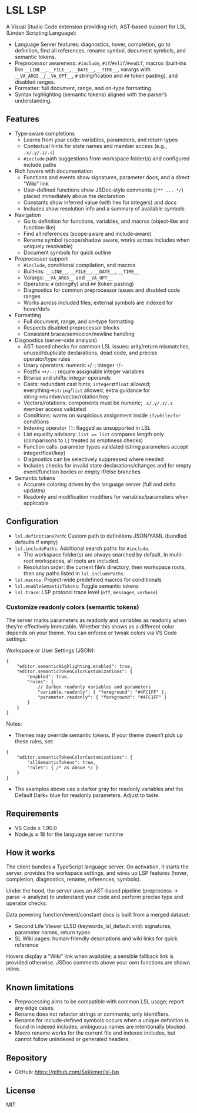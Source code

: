 # LSL LSP

 A Visual Studio Code extension providing rich, AST‑based support for LSL (Linden Scripting Language):

- Language Server features: diagnostics, hover, completion, go to definition, find all references, rename symbol, document symbols, and semantic tokens.
- Preprocessor awareness: `#include`, `#if`/`#elif`/`#endif`, macros (built‑ins like `__LINE__`, `__FILE__`, `__DATE__`, `__TIME__`, varargs with `__VA_ARGS__`/`__VA_OPT__`, `#` stringification and `##` token pasting), and disabled ranges.
- Formatter: full document, range, and on-type formatting.
- Syntax highlighting (semantic tokens) aligned with the parser’s understanding.

## Features

- Type‑aware completions
	- Learns from your code: variables, parameters, and return types
	- Contextual hints for state names and member access (e.g., `.x/.y/.z/.s`)
	- `#include` path suggestions from workspace folder(s) and configured include paths
- Rich hovers with documentation
	- Functions and events show signatures, parameter docs, and a direct "Wiki" link
	- User‑defined functions show JSDoc‑style comments (`/** ... */`) placed immediately above the declaration
	- Constants show inferred value (with hex for integers) and docs
	- Includes show resolution info and a summary of available symbols
- Navigation
	- Go to definition for functions, variables, and macros (object‑like and function‑like)
	- Find all references (scope‑aware and include‑aware)
	- Rename symbol (scope/shadow aware, works across includes when uniquely resolvable)
	- Document symbols for quick outline
- Preprocessor support
	- `#include`, conditional compilation, and macros
	- Built‑ins: `__LINE__`, `__FILE__`, `__DATE__`, `__TIME__`
	- Varargs: `__VA_ARGS__` and `__VA_OPT__`
	- Operators: `#` (stringify) and `##` (token pasting)
	- Diagnostics for common preprocessor issues and disabled code ranges
	- Works across included files; external symbols are indexed for hover/defs
- Formatting
	- Full document, range, and on‑type formatting
	- Respects disabled preprocessor blocks
	- Consistent brace/semicolon/newline handling
- Diagnostics (server‑side analysis)
	- AST‑based checks for common LSL issues: arity/return mismatches, unused/duplicate declarations, dead code, and precise operator/type rules
	- Unary operators: numeric `+`/`-`; integer `!`/`~`
	- Postfix `++/--`: require assignable integer variables
	- Bitwise and shifts: integer operands
	- Casts: redundant cast hints; `integer`⇄`float` allowed; everything→`string`/`list` allowed; extra guidance for string→number/vector/rotation/key
	- Vectors/rotations: components must be numeric; `.x/.y/.z/.s` member access validated
	- Conditions: warns on suspicious assignment inside `if/while/for` conditions
	- Indexing operator `[]`: flagged as unsupported in LSL
	- List equality advisory: `list == list` compares length only (comparisons to `[]` treated as emptiness checks)
	- Function calls: parameter types validated (string parameters accept integer/float/key)
	- Diagnostics can be selectively suppressed where needed
	- Includes checks for invalid state declarations/changes and for empty event/function bodies or empty if/else branches
- Semantic tokens
	- Accurate coloring driven by the language server (full and delta updates)
	- Readonly and modification modifiers for variables/parameters when applicable

## Configuration

- `lsl.definitionsPath`: Custom path to definitions JSON/YAML (bundled defaults if empty)
- `lsl.includePaths`: Additional search paths for `#include`.
	- The workspace folder(s) are always searched by default. In multi-root workspaces, all roots are included.
	- Resolution order: the current file’s directory, then workspace roots, then any paths listed in `lsl.includePaths`.
- `lsl.macros`: Project-wide predefined macros for conditionals
- `lsl.enableSemanticTokens`: Toggle semantic tokens
- `lsl.trace`: LSP protocol trace level (`off`, `messages`, `verbose`)

### Customize readonly colors (semantic tokens)

The server marks parameters as readonly and variables as readonly when they’re effectively immutable. Whether this shows as a different color depends on your theme. You can enforce or tweak colors via VS Code settings:

Workspace or User Settings (JSON):

```
{
	"editor.semanticHighlighting.enabled": true,
	"editor.semanticTokenColorCustomizations": {
		"enabled": true,
		"rules": {
			// Darken readonly variables and parameters
			"variable.readonly": { "foreground": "#4FC1FF" },
			"parameter.readonly": { "foreground": "#4FC1FF" }
		}
	}
}
```

Notes:
- Themes may override semantic tokens. If your theme doesn’t pick up these rules, set:

```
{
	"editor.semanticTokenColorCustomizations": {
		"allSemanticTokens": true,
		"rules": { /* as above */ }
	}
}
```
- The examples above use a darker gray for readonly variables and the Default Dark+ blue for readonly parameters. Adjust to taste.

## Requirements

- VS Code ≥ 1.90.0
- Node.js ≥ 18 for the language server runtime

## How it works

The client bundles a TypeScript language server. On activation, it starts the server, provides the workspace settings, and wires up LSP features (hover, completion, diagnostics, rename, references, symbols).

Under the hood, the server uses an AST‑based pipeline (preprocess → parse → analyze) to understand your code and perform precise type and operator checks.

Data powering function/event/constant docs is built from a merged dataset:
- Second Life Viewer LLSD (keywords_lsl_default.xml): signatures, parameter names, return types
- SL Wiki pages: human‑friendly descriptions and wiki links for quick reference

Hovers display a "Wiki" link when available; a sensible fallback link is provided otherwise. JSDoc comments above your own functions are shown inline.

## Known limitations

- Preprocessing aims to be compatible with common LSL usage; report any edge cases.
- Rename does not refactor strings or comments; only identifiers.
- Rename for include‑defined symbols occurs when a unique definition is found in indexed includes; ambiguous names are intentionally blocked.
- Macro rename works for the current file and indexed includes, but cannot follow unindexed or generated headers.

## Repository

- GitHub: https://github.com/Sekkmer/lsl-lsp

## License

MIT
